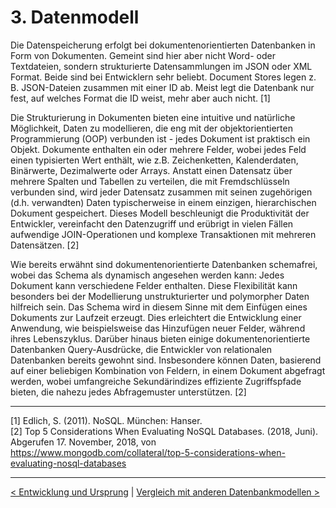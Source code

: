 # 3. Datenmodell

Die Datenspeicherung erfolgt bei dokumentenorientierten Datenbanken in Form von Dokumenten. Gemeint sind hier aber nicht Word- oder Textdateien, sondern strukturierte Datensammlungen im JSON oder XML Format. Beide sind bei Entwicklern sehr beliebt. Document Stores legen z. B. JSON-Dateien zusammen mit einer ID ab. Meist legt die Datenbank nur fest, auf welches Format die ID weist, mehr aber auch nicht. [1]

Die Strukturierung in Dokumenten bieten eine intuitive und natürliche Möglichkeit, Daten zu modellieren, die eng mit der objektorientierten Programmierung (OOP) verbunden ist - jedes Dokument ist praktisch ein Objekt. Dokumente enthalten ein oder mehrere Felder, wobei jedes Feld einen typisierten Wert enthält, wie z.B. Zeichenketten, Kalenderdaten, Binärwerte, Dezimalwerte oder Arrays. Anstatt einen Datensatz über mehrere Spalten und Tabellen zu verteilen, die mit Fremdschlüsseln verbunden sind, wird jeder Datensatz zusammen mit seinen zugehörigen (d.h. verwandten) Daten typischerweise in einem einzigen, hierarchischen Dokument gespeichert. Dieses Modell beschleunigt die Produktivität der Entwickler, vereinfacht den Datenzugriff und erübrigt in vielen Fällen aufwendige JOIN-Operationen und komplexe Transaktionen mit mehreren Datensätzen. [2]

Wie bereits erwähnt sind dokumentenorientierte Datenbanken schemafrei, wobei das Schema als dynamisch angesehen werden kann: Jedes Dokument kann verschiedene Felder enthalten. Diese Flexibilität kann besonders bei der Modellierung unstrukturierter und polymorpher Daten hilfreich sein. Das Schema wird in diesem Sinne mit dem Einfügen eines Dokuments zur Laufzeit erzeugt. Dies erleichtert die Entwicklung einer Anwendung, wie beispielsweise das Hinzufügen neuer Felder, während ihres Lebenszyklus. Darüber hinaus bieten einige dokumentenorientierte Datenbanken Query-Ausdrücke, die Entwickler von relationalen Datenbanken bereits gewohnt sind. Insbesondere können Daten, basierend auf einer beliebigen Kombination von Feldern, in einem Dokument abgefragt werden, wobei umfangreiche Sekundärindizes effiziente Zugriffspfade bieten, die nahezu jedes Abfragemuster unterstützen. [2]

------

[1] Edlich, S. (2011). NoSQL. München: Hanser. <br>
[2] Top 5 Considerations When Evaluating NoSQL Databases. (2018, Juni). Abgerufen 17. November, 2018, von https://www.mongodb.com/collateral/top-5-considerations-when-evaluating-nosql-databases



------

[< Entwicklung und Ursprung](04_Entwicklung-und-Ursprung.md)		|   [Vergleich mit anderen Datenbankmodellen >](06_Vergleich-mit-anderen-Datenbankmodellen.md)
